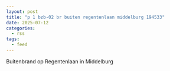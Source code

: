 ```yaml
---
layout: post
title: "p 1 bzb-02 br buiten regentenlaan middelburg 194533"
date: 2025-07-12
categories: 
  - rss
tags: 
  - feed
---
```


Buitenbrand op Regentenlaan in Middelburg
